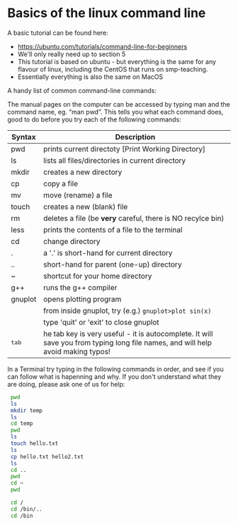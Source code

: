 # Basics of the linux command line

A basic tutorial can be found here:

* <https://ubuntu.com/tutorials/command-line-for-beginners>
* We'll only really need up to section 5
* This tutorial is based on ubuntu - but everything is the same for any flavour of linux, including the CentOS that runs on smp-teaching.
* Essentially everything is also the same on MacOS

A handy list of common command-line commands:

The manual pages on the computer can be accessed by typing man and the command name, eg.
“man pwd”. This tells you what each command does, good to do before you try each of the following
commands:

| Syntax    | Description |
| --------- | ----------- |
| pwd       | prints current directoty [Print Working Directory]  |
| ls        | lists all files/directories in current directory |
| mkdir     | creates a new directory |
| cp        | copy a file |
| mv        | move (rename) a file |
| touch     | creates a new (blank) file |
| rm        | deletes a file (be **very** careful, there is NO recylce bin) |
| less      | prints the contents of a file to the terminal |
| cd        | change directory |
| .         | a '.' is short-hand for current directory |
| ..        | short-hand for parent (one-up) directory |
| ~         | shortcut for your home directory |
| g++       | runs the g++ compiler |
| gnuplot   | opens plotting program |
|           |  from inside gnuplot, try (e.g.) `gnuplot>plot sin(x)` |
|           | type 'quit' or 'exit' to close gnuplot |
| <kbd>tab</kbd> | he tab key is very useful - it is autocomplete. It will save you from typing long file names, and will help avoid making typos!|

In a Terminal try typing in the following commands in order, and see if you can follow what is hapenning and why. If you don't understand what they are doing, please ask one of us for help:

```bash
 pwd
 ls
 mkdir temp
 ls
 cd temp
 pwd
 ls
 touch hello.txt
 ls
 cp hello.txt hello2.txt
 ls
 cd ..
 pwd
 cd ~
 pwd

 cd /
 cd /bin/..
 cd /bin
```
